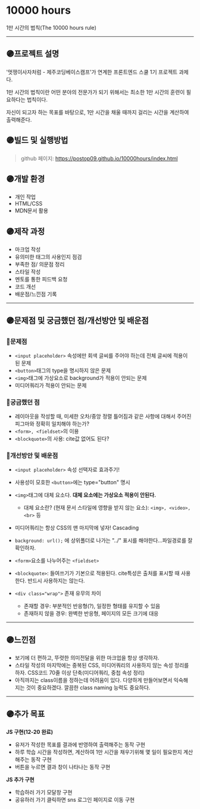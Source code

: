 # 10000 hours
1만 시간의 법칙(The 10000 hours rule)

---

## 🟣프로젝트 설명
'멋쟁이사자처럼 - 제주코딩베이스캠프'가 연계한 프론트엔드 스쿨 1기 프로젝트 과제다.

1만 시간의 법칙이란 어떤 분야의 전문가가 되기 위해서는 최소한 1만 시간의 훈련이 필요하다는 법칙이다.

자신이 되고자 하는 목표를 바탕으로, 1만 시간을 채울 때까지 걸리는 시간을 계산하여 출력해준다.

## 🟣빌드 및 실행방법
> github 페이지: https://postop09.github.io/10000hours/index.html

## 🟣개발 환경
- 개인 작업
- HTML/CSS
- MDN문서 활용

## 🟣제작 과정
- 마크업 작성
- 유의미한 태그의 사용인지 점검
- 부족한 점/ 의문점 정리
- 스타일 작성
- 멘토를 통한 피드백 요청
- 코드 개선
- 배운점/느낀점 기록

---

## 🟣문제점 및 궁금했던 점/개선방안 및 배운점
### 👾문제점
- `<input placeholder>` 속성에만 회색 글씨를 주어야 하는데 전체 글씨에 적용이 된 문제
- `<button>`태그의 type을 명시하지 않은 문제
- `<img>`태그에 가상요소로 background가 적용이 안되는 문제
- 미디어쿼리가 적용이 안되는 문제

### 👾궁금했던 점
-  레이아웃을 작성할 때, 미세한 오차/중앙 정렬 틀어짐과 같은 사항에 대해서 주어진 피그마와 정확히 일치해야 하는가?
- `<form>, <fieldset>`의 이용
- `<blockquote>`의 사용: cite값 없어도 된다?

### 👾개선방안 및 배운점
- `<input placeholder>` 속성 선택자로 효과주기!
- 사용성이 모호한 `<button>`에는 type="button" 명시
- `<img>`태그에 대체 요소다. **대체 요소에는 가상요소 적용이 안된다.**
  - 대체 요소란? (현재 문서 스타일에 영향을 받지 않는 요소): `<img>, <video>, <br>` 등

- 미디어쿼리는 항상 CSS의 맨 마지막에 넣자! Cascading
- `background: url();` 에 상위폴더로 나가는 "../" 표시를 해야한다...파일경로를 잘 확인하자.
- `<form>`요소를 나누어주는 `<fieldset>`
- `<blockquote>`: 들여쓰기가 기본으로 적용된다. cite특성은 출처를 표시할 때 사용한다. 반드시 사용하지는 않는다.
- `<div class="wrap">` 존재 유무의 차이
  - 존재할 경우: 부분적인 반응형(?), 일정한 형태를 유지할 수 있음
  - 존재하지 않을 경우: 완벽한 반응형, 페이지의 모든 크기에 대응

---

## 🟣느낀점
- 보기에 더 편하고, 뚜렷한 의미전달을 위한 마크업을 항상 생각하자.
- 스타일 작성의 마지막에는 중복된 CSS, 미디어쿼리의 사용하지 않는 속성 정리를 하자. CSS코드 70줄 이상 단축(미디어쿼리, 중첩 속성 정리)
- 아직까지는 class이름을 정하는데 어려움이 있다. 다양하게 만들어보면서 익숙해 지는 것이 중요하겠다. 깔끔한 class naming 능력도 중요하다.

---

## 🟣추가 목표
**JS 구현(12-20 완료)**
- 유저가 작성한 목표를 결과에 반영하여 출력해주는 동작 구현
- 하루 학습 시간을 작성하면, 계산하여 1만 시간을 채우기위해 몇 일이 필요한지 계산해주는 동작 구현
- 버튼을 누르면 결과 창이 나타나는 동작 구현

**JS 추가 구현**
- 학습하러 가기 모달창 구현
- 공유하러 가기 클릭하면 sns 로그인 페이지로 이동 구현 
